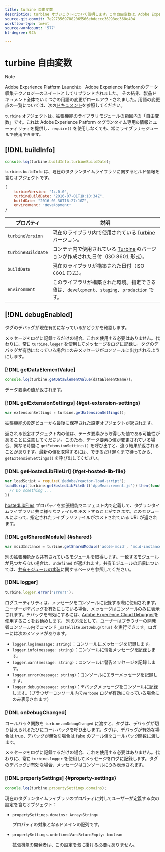 ```yaml
---
title: turbine 自由変数
description: turbine オブジェクトについて説明します。この自由変数は、Adobe Experience Platform タグランタイム固有の情報とユーティリティを提供します。
source-git-commit: 7e27735697882065566ebdeccc36998ec368e404
workflow-type: tm+mt
source-wordcount: '577'
ht-degree: 94%

---
```


# turbine 自由変数

>[!NOTE]
>
>Adobe Experience Platform Launchは、Adobe Experience Platformのデータ収集テクノロジーのスイートとしてリブランドされました。 その結果、製品ドキュメント全体でいくつかの用語の変更がロールアウトされました。用語の変更点の一覧については、次の[ドキュメント](../term-updates.md)を参照してください。

`turbine` オブジェクトは、拡張機能のライブラリモジュールの範囲内の「自由変数」です。これは Adobe Experience Platform タグランタイム専用の情報とユーティリティを提供し、`require()` を使用しなくても、常にライブラリモジュールで使用できます。

## [!DNL buildInfo]

```js
console.log(turbine.buildInfo.turbineBuildDate);
```

`turbine.buildInfo` は、現在のタグランタイムライブラリに関するビルド情報を含むオブジェクトです。

```js
{
    turbineVersion: "14.0.0",
    turbineBuildDate: "2016-07-01T18:10:34Z",
    buildDate: "2016-03-30T16:27:10Z",
    environment: "development"
}
```

| プロパティ | 説明 |
| --- | --- |
| `turbineVersion` | 現在のライブラリ内で使用されている [Turbine](https://www.npmjs.com/package/@adobe/reactor-turbine) バージョン。 |
| `turbineBuildDate` | コンテナ内で使用されている [Turbine](https://www.npmjs.com/package/@adobe/reactor-turbine) のバージョンが作成された日付（ISO 8601 形式）。 |
| `buildDate` | 現在のライブラリが構築された日付（ISO 8601 形式）。 |
| `environment` | このライブラリが構築された環境。指定できる値は、`development`、`staging`、`production` です。 |


## [!DNL debugEnabled]

タグのデバッグが現在有効になっているかどうかを確認します。

メッセージをログに記録するだけの場合、これを使用する必要はありません。代わりに、常に `turbine.logger` を使用してメッセージをログに記録し、タグのデバッグが有効になっている場合にのみメッセージがコンソールに出力されるようにします。

### [!DNL getDataElementValue]

```js
console.log(turbine.getDataElementValue(dataElementName));
```

データ要素の値が返されます。

### [!DNL getExtensionSettings] {#get-extension-settings}

```js
var extensionSettings = turbine.getExtensionSettings();
```

[拡張機能の設定](./configuration.md)ビューから最後に保存された設定オブジェクトが返されます。

返される設定オブジェクト内の値は、データ要素から取得した値である可能性があることに注意してください。このため、データ要素の値が変更されている場合、異なる時間に `getExtensionSettings()` を呼び出すと、違う結果が返されることがあります。最新の値を取得するには、できるだけ遅くまで待ってから、`getExtensionSettings()` を呼び出してください。

### [!DNL getHostedLibFileUrl] {#get-hosted-lib-file}

```js
var loadScript = require('@adobe/reactor-load-script');
loadScript(turbine.getHostedLibFileUrl('AppMeasurement.js')).then(function() {
  // Do something ...
})
```

[hostedLibFiles](./manifest.md) プロパティを拡張機能マニフェスト内で定義して、タグランタイムライブラリと共に様々なファイルをホストすることができます。このモジュールによって、指定されたライブラリファイルがホストされている URL が返されます。

### [!DNL getSharedModule] {#shared}

```js
var mcidInstance = turbine.getSharedModule('adobe-mcid', 'mcid-instance');
```

別の拡張機能から共有されているモジュールを取得します。一致するモジュールが見つからない場合は、`undefined` が返されます。共有モジュールの詳細については、[共有モジュールの実装](./web/shared.md)に関するページを参照してください。

### [!DNL logger]

```js
turbine.logger.error('Error!');
```

ログユーティリティは、メッセージをコンソールに記録する際に使用されます。ユーザーがデバッグを有効にしている場合、メッセージはコンソールのみに表示されます。デバッグを有効にするには、[Adobe Experience Cloud Debugger](https://chrome.google.com/webstore/detail/adobe-experience-cloud-de/ocdmogmohccmeicdhlhhgepeaijenapj?src=propaganda)を使用することをお勧めします。 別の方法として、ユーザーはブラウザーの開発者コンソール内でコマンド `_satellite.setDebug(true)` を実行できます。ロガーには次のメソッドがあります。

* `logger.log(message: string)`：コンソールにメッセージを記録します。
* `logger.info(message: string)`：コンソールに情報メッセージを記録します。
* `logger.warn(message: string)`：コンソールに警告メッセージを記録します。
* `logger.error(message: string)`：コンソールにエラーメッセージを記録します。
* `logger.debug(message: string)`：デバッグメッセージをコンソールに記録します。（ブラウザーコンソール内で`verbose` ログが有効になっている場合にのみ表示されます）

### [!DNL onDebugChanged]

コールバック関数を `turbine.onDebugChanged` に渡すと、タグは、デバッグが切り替えられるたびにコールバックを呼び出します。タグは、デバッグが有効な場合は true、デバッグが無効な場合は false のブール値をコールバック関数に渡します。

メッセージをログに記録するだけの場合、これを使用する必要はありません。代わりに、常に `turbine.logger` を使用してメッセージをログに記録します。タグのデバッグが有効な場合、メッセージはコンソールにのみ表示されます。

### [!DNL propertySettings] {#property-settings}

```js
console.log(turbine.propertySettings.domains);
```

現在のタグランタイムライブラリのプロパティに対してユーザーが定義する次の設定を含むオブジェクト：

* `propertySettings.domains: Array<String>`

   プロパティの対象となるドメインの配列です。

* `propertySettings.undefinedVarsReturnEmpty: boolean`

   拡張機能の開発者は、この設定を気に掛ける必要はありません。
